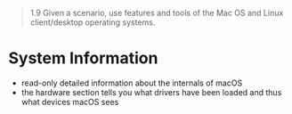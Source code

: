> 1.9 Given a scenario, use features and tools of the Mac OS and Linux client/desktop operating systems. 

# System Information

- read-only detailed information about the internals of macOS
- the hardware section tells you what drivers have been loaded and thus what devices macOS sees